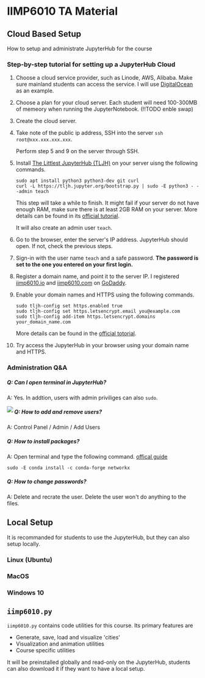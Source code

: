 # IIMP6010 TA Material



## Cloud Based Setup

How to setup and administrate JupyterHub for the course



### Step-by-step tutorial for setting up a JupyterHub Cloud

1. Choose a cloud service provider, such as Linode, AWS, Alibaba. Make sure mainland students can access the service. I will use [DigitalOcean](https://www.digitalocean.com/) as an example.

2. Choose a plan for your cloud server. Each student will need 100-300MB of memeory when running the JupyterNotebook. (!!TODO enble swap)

3. Create the cloud server.

4. Take note of the public ip address, SSH into the server `ssh root@xxx.xxx.xxx.xxx`. 

   Perform step 5 and 9 on the server through SSH. 

5. Install [The Littlest JupyterHub (TLJH)](https://github.com/jupyterhub/the-littlest-jupyterhub) on your server uisng the following commands. 

   ```shell
   sudo apt install python3 python3-dev git curl
   curl -L https://tljh.jupyter.org/bootstrap.py | sudo -E python3 - --admin teach
   ```

   This step will take a while to finish. It might fail if your server do not have enough RAM, make sure there is at least 2GB RAM on your server. More details can be found in its [official tutorial](https://tljh.jupyter.org/en/latest/install/custom-server.html). 

   It will also create an admin user `teach`. 

6. Go to the browser, enter the server's IP address. JupyterHub should open. If not, check the previous steps.  

7. Sign-in with the user name `teach` and a safe password. __The password is set to the one you entered on your first login.__

8. Register a domain name, and point it to the server IP. I registered [iimp6010.io](https://iimp6010.io) and [iimp6010.com](https://iimp6010.com) on [GoDaddy](godaddy.com).

9. Enable your domain names and HTTPS using the following commands. 

   ```shell
   sudo tljh-config set https.enabled true
   sudo tljh-config set https.letsencrypt.email you@example.com
   sudo tljh-config add-item https.letsencrypt.domains your_domain_name.com
   ```

   More details can be found in the [official totorial](https://tljh.jupyter.org/en/latest/howto/admin/https.html#howto-admin-https).

10. Try access the JupyterHub in your browser using your domain name and HTTPS.



### Administration Q&A



##### Q: Can I open terminal in JupyterHub?

A: Yes. In addtion, users with admin priviliges can also `sudo`.

<div><img align="left" style="display:block;" src="https://tljh.jupyter.org/en/latest/_images/new-terminal-button2.png"/></div>


##### Q: How to add and remove users?

A: Control Panel / Admin / Add Users



##### Q: How to install packages?

A: Open terminal and type the following command. [offical guide](https://tljh.jupyter.org/en/latest/howto/env/user-environment.html)

```shell
sudo -E conda install -c conda-forge networkx
```



##### Q: How to change passwords?

A: Delete and recrate the user. Delete the user won't do anything to the files. 



## Local Setup

It is recommanded for students to use the JupyterHub, but they can also setup locally.



### Linux (Ubuntu)



### MacOS 



### Windows 10



## `iimp6010.py` 

`iimp6010.py` contains code utilities for this course. Its primary features are

- Generate, save, load  and visualize 'cities'
- Visualization and animation utilities
- Course specific utilities

It will be preinstalled globally and read-only on the JupyterHub, students can also download it if they want to have a local setup.
